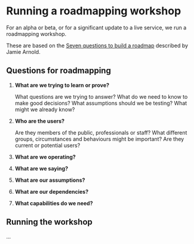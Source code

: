 # Running a roadmapping workshop

For an alpha or beta, or for a significant update to a live service, we run a roadmapping workshop.

These are based on the [Seven questions to build a roadmap](https://www.jamiearnold.com/blog/2014/07/22/seven-questions-to-build-a-roadmap) described by Jamie Arnold.

## Questions for roadmapping

1. **What are we trying to learn or prove?**

   What questions are we trying to answer? What do we need to know to make good decisions? What assumptions should we be testing? What might we already know?

1. **Who are the users?**

   Are they members of the public, professionals or staff? What different groups, circumstances and behaviours might be important? Are they current or potential users?

1. **What are we operating?**

1. **What are we saying?**

1. **What are our assumptions?**

1. **What are our dependencies?**

1. **What capabilities do we need?**

## Running the workshop

...
